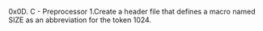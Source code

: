 0x0D. C - Preprocessor
1.Create a header file that defines a macro named SIZE as an abbreviation for the token 1024.
